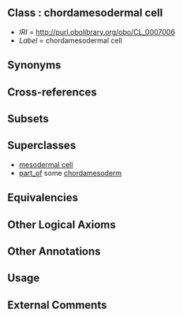 
## Class : chordamesodermal cell

 * *IRI* = http://purl.obolibrary.org/obo/CL_0007006
 * *Label* = chordamesodermal cell

## Synonyms


## Cross-references


## Subsets


## Superclasses

 * [mesodermal cell](../../CL/22/CL_0000222.md)
 * [part_of](../../BFO/50/BFO_0000050.md) some [chordamesoderm](../../UBERON/80/UBERON_0004880.md)

## Equivalencies


## Other Logical Axioms


## Other Annotations


## Usage


## External Comments

